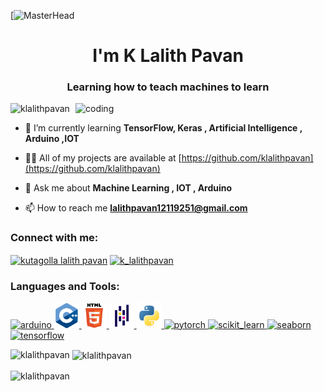 [![MasterHead](https://images.prismic.io//intuzwebsite/5b53bf45-9093-4508-9cd6-81e057dd9b4c_AIoT+Banner.png?w=1200&q=80&auto=format,compress&fm=png8)
<h1 align="center"> I'm K Lalith Pavan</h1>
<h3 align="center">Learning how to teach machines to learn</h3>
<img align = "right" alt = "coding" width ="400" src="https://i.gifer.com/QWc9.gif ">
<p align="left"> <img src="https://komarev.com/ghpvc/?username=klalithpavan&label=Profile%20views&color=0e75b6&style=flat" alt="klalithpavan" /> </p>

- 🌱 I’m currently learning **TensorFlow, Keras , Artificial Intelligence , Arduino ,IOT**

- 👨‍💻 All of my projects are available at [https://github.com/klalithpavan](https://github.com/klalithpavan)

- 💬 Ask me about **Machine Learning , IOT , Arduino**

- 📫 How to reach me **lalithpavan12119251@gmail.com**

<h3 align="left">Connect with me:</h3>
<p align="left">
<a href="https://linkedin.com/in/kutagolla lalith pavan" target="blank"><img align="center" src="https://raw.githubusercontent.com/rahuldkjain/github-profile-readme-generator/master/src/images/icons/Social/linked-in-alt.svg" alt="kutagolla lalith pavan" height="30" width="40" /></a>
<a href="https://instagram.com/k_lalithpavan" target="blank"><img align="center" src="https://raw.githubusercontent.com/rahuldkjain/github-profile-readme-generator/master/src/images/icons/Social/instagram.svg" alt="k_lalithpavan" height="30" width="40" /></a>
</p>

<h3 align="left">Languages and Tools:</h3>
<p align="left"> <a href="https://www.arduino.cc/" target="_blank" rel="noreferrer"> <img src="https://cdn.worldvectorlogo.com/logos/arduino-1.svg" alt="arduino" width="40" height="40"/> </a> <a href="https://www.w3schools.com/cpp/" target="_blank" rel="noreferrer"> <img src="https://raw.githubusercontent.com/devicons/devicon/master/icons/cplusplus/cplusplus-original.svg" alt="cplusplus" width="40" height="40"/> </a> <a href="https://www.w3.org/html/" target="_blank" rel="noreferrer"> <img src="https://raw.githubusercontent.com/devicons/devicon/master/icons/html5/html5-original-wordmark.svg" alt="html5" width="40" height="40"/> </a> <a href="https://pandas.pydata.org/" target="_blank" rel="noreferrer"> <img src="https://raw.githubusercontent.com/devicons/devicon/2ae2a900d2f041da66e950e4d48052658d850630/icons/pandas/pandas-original.svg" alt="pandas" width="40" height="40"/> </a> <a href="https://www.python.org" target="_blank" rel="noreferrer"> <img src="https://raw.githubusercontent.com/devicons/devicon/master/icons/python/python-original.svg" alt="python" width="40" height="40"/> </a> <a href="https://pytorch.org/" target="_blank" rel="noreferrer"> <img src="https://www.vectorlogo.zone/logos/pytorch/pytorch-icon.svg" alt="pytorch" width="40" height="40"/> </a> <a href="https://scikit-learn.org/" target="_blank" rel="noreferrer"> <img src="https://upload.wikimedia.org/wikipedia/commons/0/05/Scikit_learn_logo_small.svg" alt="scikit_learn" width="40" height="40"/> </a> <a href="https://seaborn.pydata.org/" target="_blank" rel="noreferrer"> <img src="https://seaborn.pydata.org/_images/logo-mark-lightbg.svg" alt="seaborn" width="40" height="40"/> </a> <a href="https://www.tensorflow.org" target="_blank" rel="noreferrer"> <img src="https://www.vectorlogo.zone/logos/tensorflow/tensorflow-icon.svg" alt="tensorflow" width="40" height="40"/> </a> </p>

<p><img align="left" src="https://github-readme-stats.vercel.app/api/top-langs?username=klalithpavan&show_icons=true&locale=en&layout=compact" alt="klalithpavan" /></p>

<p>&nbsp;<img align="center" src="https://github-readme-stats.vercel.app/api?username=klalithpavan&show_icons=true&locale=en" alt="klalithpavan" /></p>

<p><img align="center" src="https://github-readme-streak-stats.herokuapp.com/?user=klalithpavan&" alt="klalithpavan" /></p>
